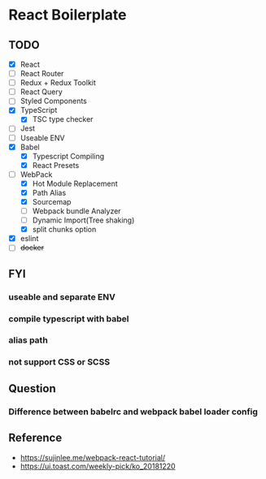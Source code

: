 # React Boilerplate

## TODO

- [x] React
- [ ] React Router
- [ ] Redux + Redux Toolkit
- [ ] React Query
- [ ] Styled Components
- [x] TypeScript
    - [x] TSC type checker
- [ ] Jest
- [ ] Useable ENV
- [x] Babel
  - [x] Typescript Compiling
  - [x] React Presets
- [ ] WebPack
  - [x] Hot Module Replacement
  - [x] Path Alias
  - [x] Sourcemap
  - [ ] Webpack bundle Analyzer
  - [ ] Dynamic Import(Tree shaking)
  - [x] split chunks option
- [x] eslint
- [ ] ~~docker~~

## FYI

### useable and separate ENV

### compile typescript with babel

### alias path
### not support CSS or SCSS

### 
## Question

### Difference between babelrc and webpack babel loader config

## Reference

- https://sujinlee.me/webpack-react-tutorial/
- https://ui.toast.com/weekly-pick/ko_20181220